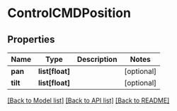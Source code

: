 # ControlCMDPosition

## Properties
Name | Type | Description | Notes
------------ | ------------- | ------------- | -------------
**pan** | **list[float]** |  | [optional] 
**tilt** | **list[float]** |  | [optional] 

[[Back to Model list]](../README.md#documentation-for-models) [[Back to API list]](../README.md#documentation-for-api-endpoints) [[Back to README]](../README.md)


